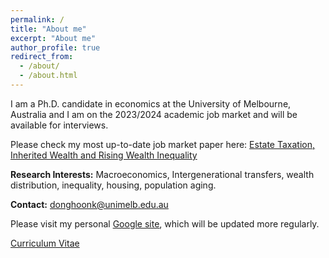 ```yaml
---
permalink: /
title: "About me"
excerpt: "About me"
author_profile: true
redirect_from: 
  - /about/
  - /about.html
---
```


I am a Ph.D. candidate in economics at the University of Melbourne, Australia and I am on the 2023/2024 academic job market and will be available for interviews.

Please check my most up-to-date job market paper here: [Estate Taxation, Inherited Wealth and Rising Wealth Inequality](http://donghoon-koo.github.io/files/Donghoon_Koo_JMP.pdf)

**Research Interests:** Macroeconomics, Intergenerational transfers, wealth distribution, inequality, housing, population aging.

**Contact:** donghoonk@unimelb.edu.au 

Please visit my personal [Google site](https://sites.google.com/view/donghoonkoo/), which will be updated more regularly.

[Curriculum Vitae](https://donghoon-koo.github.io/files/Donghoon_Koo_CV.pdf)


